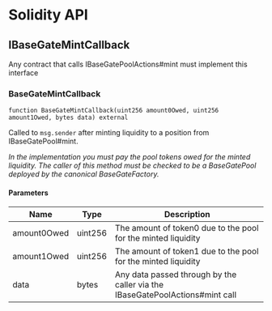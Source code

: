 # Solidity API

## IBaseGateMintCallback

Any contract that calls IBaseGatePoolActions#mint must implement this interface

### BaseGateMintCallback

```solidity
function BaseGateMintCallback(uint256 amount0Owed, uint256 amount1Owed, bytes data) external
```

Called to `msg.sender` after minting liquidity to a position from IBaseGatePool#mint.

_In the implementation you must pay the pool tokens owed for the minted liquidity.
The caller of this method must be checked to be a BaseGatePool deployed by the canonical BaseGateFactory._

#### Parameters

| Name        | Type    | Description                                                                  |
| ----------- | ------- | ---------------------------------------------------------------------------- |
| amount0Owed | uint256 | The amount of token0 due to the pool for the minted liquidity                |
| amount1Owed | uint256 | The amount of token1 due to the pool for the minted liquidity                |
| data        | bytes   | Any data passed through by the caller via the IBaseGatePoolActions#mint call |

